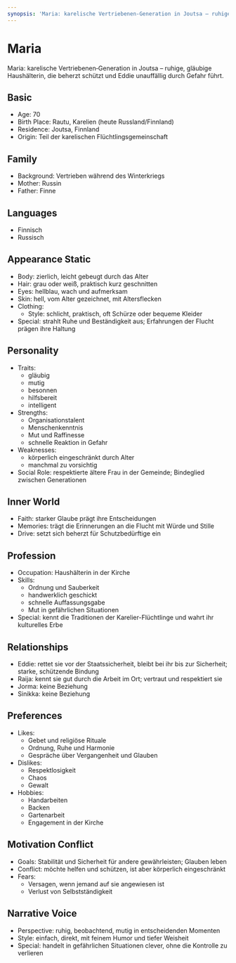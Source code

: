 ```yaml
---
synopsis: 'Maria: karelische Vertriebenen‑Generation in Joutsa – ruhige, gläubige Haushälterin, die beherzt schützt und Eddie unauffällig durch Gefahr führt.'
---
```


# Maria

Maria: karelische Vertriebenen‑Generation in Joutsa – ruhige, gläubige Haushälterin, die beherzt schützt und Eddie unauffällig durch Gefahr führt.

## Basic
- Age: 70
- Birth Place: Rautu, Karelien (heute Russland/Finnland)
- Residence: Joutsa, Finnland
- Origin: Teil der karelischen Flüchtlingsgemeinschaft

## Family
- Background: Vertrieben während des Winterkriegs
- Mother: Russin
- Father: Finne

## Languages
- Finnisch
- Russisch

## Appearance Static
- Body: zierlich, leicht gebeugt durch das Alter
- Hair: grau oder weiß, praktisch kurz geschnitten
- Eyes: hellblau, wach und aufmerksam
- Skin: hell, vom Alter gezeichnet, mit Altersflecken
- Clothing:
  - Style: schlicht, praktisch, oft Schürze oder bequeme Kleider
- Special: strahlt Ruhe und Beständigkeit aus; Erfahrungen der Flucht prägen ihre Haltung

## Personality
- Traits:
  - gläubig
  - mutig
  - besonnen
  - hilfsbereit
  - intelligent
- Strengths:
  - Organisationstalent
  - Menschenkenntnis
  - Mut und Raffinesse
  - schnelle Reaktion in Gefahr
- Weaknesses:
  - körperlich eingeschränkt durch Alter
  - manchmal zu vorsichtig
- Social Role: respektierte ältere Frau in der Gemeinde; Bindeglied zwischen Generationen

## Inner World
- Faith: starker Glaube prägt ihre Entscheidungen
- Memories: trägt die Erinnerungen an die Flucht mit Würde und Stille
- Drive: setzt sich beherzt für Schutzbedürftige ein

## Profession
- Occupation: Haushälterin in der Kirche
- Skills:
  - Ordnung und Sauberkeit
  - handwerklich geschickt
  - schnelle Auffassungsgabe
  - Mut in gefährlichen Situationen
- Special: kennt die Traditionen der Karelier-Flüchtlinge und wahrt ihr kulturelles Erbe

## Relationships
- Eddie: rettet sie vor der Staatssicherheit, bleibt bei ihr bis zur Sicherheit; starke, schützende Bindung
- Raija: kennt sie gut durch die Arbeit im Ort; vertraut und respektiert sie
- Jorma: keine Beziehung
- Sinikka: keine Beziehung

## Preferences
- Likes:
  - Gebet und religiöse Rituale
  - Ordnung, Ruhe und Harmonie
  - Gespräche über Vergangenheit und Glauben
- Dislikes:
  - Respektlosigkeit
  - Chaos
  - Gewalt
- Hobbies:
  - Handarbeiten
  - Backen
  - Gartenarbeit
  - Engagement in der Kirche

## Motivation Conflict
- Goals: Stabilität und Sicherheit für andere gewährleisten; Glauben leben
- Conflict: möchte helfen und schützen, ist aber körperlich eingeschränkt
- Fears:
  - Versagen, wenn jemand auf sie angewiesen ist
  - Verlust von Selbstständigkeit

## Narrative Voice
- Perspective: ruhig, beobachtend, mutig in entscheidenden Momenten
- Style: einfach, direkt, mit feinem Humor und tiefer Weisheit
- Special: handelt in gefährlichen Situationen clever, ohne die Kontrolle zu verlieren
